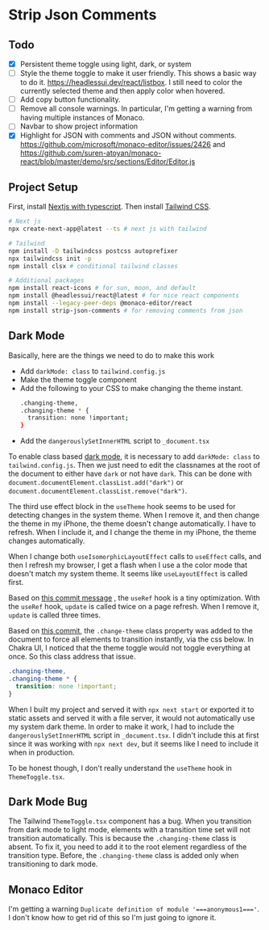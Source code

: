 # Strip Json Comments

## Todo

- [x] Persistent theme toggle using light, dark, or system
- [ ] Style the theme toggle to make it user friendly. This shows a basic way to do it. https://headlessui.dev/react/listbox. I still need to color the currently selected theme and then apply color when hovered.
- [ ] Add copy button functionality.
- [ ] Remove all console warnings. In particular, I'm getting a warning from having multiple instances of Monaco.
- [ ] Navbar to show project information
- [x] Highlight for JSON with comments and JSON without comments. https://github.com/microsoft/monaco-editor/issues/2426 and https://github.com/suren-atoyan/monaco-react/blob/master/demo/src/sections/Editor/Editor.js

## Project Setup

First, install [Nextjs with typescript](https://nextjs.org/docs/basic-features/typescript).
Then install [Tailwind CSS](https://tailwindcss.com/docs/guides/nextjs).

```bash
# Next js
npx create-next-app@latest --ts # next js with tailwind

# Tailwind
npm install -D tailwindcss postcss autoprefixer
npx tailwindcss init -p
npm install clsx # conditional tailwind classes

# Additional packages
npm install react-icons # for sun, moon, and default
npm install @headlessui/react@latest # for nice react components
npm install --legacy-peer-deps @monaco-editor/react
npm install strip-json-comments # for removing comments from json
```

## Dark Mode

Basically, here are the things we need to do to make this work

- Add `darkMode: class` to `tailwind.config.js`
- Make the theme toggle component
- Add the following to your CSS to make changing the theme instant.
  ```bash
  .changing-theme,
  .changing-theme * {
    transition: none !important;
  }
  ```
- Add the `dangerouslySetInnerHTML` script to `_document.tsx`

To enable class based [dark mode](https://javascript.plainenglish.io/how-to-create-light-and-dark-mode-toggle-in-next-js-with-tailwind-61e67518fd2d), it is necessary to add `darkMode: class`
to `tailwind.config.js`.
Then we just need to edit the classnames at the root of the document to either have `dark` or not have `dark`.
This can be done with
`document.documentElement.classList.add("dark")` or `document.documentElement.classList.remove("dark")`.

The third use effect block in the `useTheme` hook seems to be used for detecting changes in the system theme.
When I remove it, and then change the theme in my iPhone, the theme doesn't change automatically.
I have to refresh.
When I include it, and I change the theme in my iPhone, the theme changes automatically.

When I change both `useIsomorphicLayoutEffect` calls to `useEffect` calls,
and then I refresh my browser, I get a flash when I use a the color mode that doesn't match my system theme.
It seems like `useLayoutEffect` is called first.

Based on [this commit message](https://github.com/tailwindlabs/tailwindcss.com/commit/17a1257b92885c7793eea99b829be8ab5b3fb686)
, the `useRef` hook is a tiny optimization.
With the `useRef` hook, `update` is called twice on a page refresh.
When I remove it, `update` is called three times.

Based on [this commit](https://github.com/tailwindlabs/tailwindcss.com/commit/8b359ade3d87e2f0d840523a3204169af2788644),
the `.change-theme` class property was added to the document to force
all elements to transition instantly, via the css below.
In Chakra UI, I noticed that the theme toggle would not toggle everything at once.
So this class address that issue.

```css
.changing-theme,
.changing-theme * {
  transition: none !important;
}
```

When I built my project and served it with `npx next start` or exported it to static assets and served it with a file server, it would not automatically use
my system dark theme.
In order to make it work, I had to include the `dangerouslySetInnerHTML` script
in `_document.tsx`.
I didn't include this at first since it was working with `npx next dev`,
but it seems like I need to include it when in production.

To be honest though, I don't really understand the `useTheme` hook in `ThemeToggle.tsx`.

## Dark Mode Bug

The Tailwind `ThemeToggle.tsx` component has a bug.
When you transition from dark mode to light mode,
elements with a transition time set will not transition automatically.
This is because the `.changing-theme` class is absent.
To fix it, you need to add it to the root element regardless of the transition type.
Before, the `.changing-theme` class is added only when transitioning to dark mode.

## Monaco Editor

I'm getting a warning `Duplicate definition of module '===anonymous1==='`.
I don't know how to get rid of this so I'm just going to ignore it.
